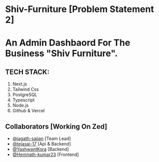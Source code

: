 # Shiv-Furniture [Problem Statement 2]

# An Admin Dashbaord For The Business "Shiv Furniture".

## TECH STACK:
1. Next.js
2. Tailwind Css
3. PostgreSQL
4. Typescript
5. Node.js
6. Github & Vercel

## Collaborators [Working On Zed]

- [@jagath-sajjan](https://github.com/jagath-sajjan)  [Team Lead]
- [@tejasai-17](https://github.com/tejasai-17)  [Api & Backend]
- [@YashwantKora](https://github.com/YashwantKora)  [Backend]
- [@Hemnath-kumar23](https://github.com/Hemnath-kumar23)  [Frontend]
